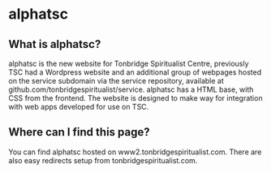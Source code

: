 # alphatsc
## What is alphatsc?
alphatsc is the new website for Tonbridge Spiritualist Centre, previously TSC had a Wordpress website and an additional group of webpages hosted on the service subdomain via the service repository, available at github.com/tonbridgespiritualist/service. 
alphatsc has a HTML base, with CSS from the frontend. The website is designed to make way for integration with web apps developed for use on TSC.
## Where can I find this page?
You can find alphatsc hosted on www2.tonbridgespiritualist.com. There are also easy redirects setup from tonbridgespiritualist.com.
